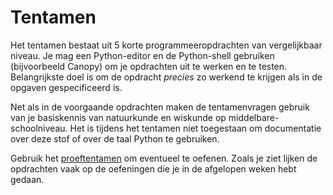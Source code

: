 # Tentamen

Het tentamen bestaat uit 5 korte programmeeropdrachten van vergelijkbaar niveau. Je mag een Python-editor en de Python-shell gebruiken (bijvoorbeeld Canopy) om je opdrachten uit te werken en te testen. Belangrijkste doel is om de opdracht *precies* zo werkend te krijgen als in de opgaven gespecificeerd is.

Net als in de voorgaande opdrachten maken de tentamenvragen gebruik van je basiskennis van natuurkunde en wiskunde op middelbare-schoolniveau. Het is tijdens het tentamen niet toegestaan om documentatie over deze stof of over de taal Python te gebruiken.

Gebruik het [proeftentamen](Exam20162017_blok1.pdf) om eventueel te oefenen. Zoals je ziet lijken de opdrachten vaak op de oefeningen die je in de afgelopen weken hebt gedaan.
